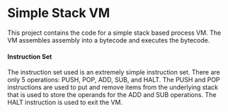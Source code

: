 # Simple Stack VM

This project contains the code for a simple stack based process VM. The VM assembles assembly into a bytecode and executes the bytecode.

#### Instruction Set

The instruction set used is an extremely simple instruction set. There are only 5 operations: PUSH, POP, ADD, SUB, and HALT. The PUSH and POP instructions are used to put and remove items from the underlying stack that is used to store the operands for the ADD and SUB operations. The HALT instruction is used to exit the VM.

